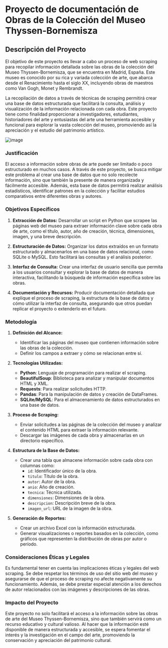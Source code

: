 # Proyecto de documentación de Obras de la Colección del Museo Thyssen-Bornemisza

## Descripción del Proyecto

El objetivo de este proyecto es llevar a cabo un proceso de web scraping para recopilar información detallada sobre las obras de la colección del Museo Thyssen-Bornemisza, que se encuentra en Madrid, España. Este museo es conocido por su rica y variada colección de arte, que abarca desde el Renacimiento hasta el siglo XX, incluyendo obras de maestros como Van Gogh, Monet y Rembrandt.

La recopilación de datos a través de técnicas de scraping permitirá crear una base de datos estructurada que facilitará la consulta, análisis y visualización de la información relacionada con cada obra. Este proyecto tiene como finalidad proporcionar a investigadores, estudiantes, historiadores del arte y entusiastas del arte una herramienta accesible y funcional para explorar la vasta colección del museo, promoviendo así la apreciación y el estudio del patrimonio artístico.


![image](https://github.com/user-attachments/assets/54d90901-4765-452d-8c16-024e8910109c)

### Justificación

El acceso a información sobre obras de arte puede ser limitado o poco estructurado en muchos casos. A través de este proyecto, se busca mitigar este problema al crear una base de datos que no solo recolecte información, sino que también la presente de manera organizada y fácilmente accesible. Además, esta base de datos permitirá realizar análisis estadísticos, identificar patrones en la colección y facilitar estudios comparativos entre diferentes obras y autores.

### Objetivos Específicos

1. **Extracción de Datos:** Desarrollar un script en Python que scrapee las páginas web del museo para extraer información clave sobre cada obra de arte, como el título, autor, año de creación, técnica, dimensiones, imagen, y una breve descripción.
   
2. **Estructuración de Datos:** Organizar los datos extraídos en un formato estructurado y almacenarlos en una base de datos relacional, como SQLite o MySQL. Esto facilitará las consultas y el análisis posterior.

3. **Interfaz de Consulta:** Crear una interfaz de usuario sencilla que permita a los usuarios consultar y explorar la base de datos de manera interactiva, facilitando la búsqueda de información específica sobre las obras.

4. **Documentación y Recursos:** Producir documentación detallada que explique el proceso de scraping, la estructura de la base de datos y cómo utilizar la interfaz de consulta, asegurando que otros puedan replicar el proyecto o extenderlo en el futuro.

### Metodología

1. **Definición del Alcance:**
   - Identificar las páginas del museo que contienen información sobre las obras de la colección.
   - Definir los campos a extraer y cómo se relacionan entre sí.

2. **Tecnologías Utilizadas:**
   - **Python**: Lenguaje de programación para realizar el scraping.
   - **BeautifulSoup**: Biblioteca para analizar y manipular documentos HTML y XML.
   - **Requests**: Para realizar solicitudes HTTP.
   - **Pandas**: Para la manipulación de datos y creación de DataFrames.
   - **SQLite/MySQL**: Para el almacenamiento de datos estructurados en una base de datos.

3. **Proceso de Scraping:**
   - Enviar solicitudes a las páginas de la colección del museo y analizar el contenido HTML para extraer la información relevante.
   - Descargar las imágenes de cada obra y almacenarlas en un directorio específico.

4. **Estructura de la Base de Datos:**
   - Crear una tabla que almacene información sobre cada obra con columnas como:
     - `id`: Identificador único de la obra.
     - `titulo`: Título de la obra.
     - `autor`: Autor de la obra.
     - `anio`: Año de creación.
     - `tecnica`: Técnica utilizada.
     - `dimensiones`: Dimensiones de la obra.
     - `descripcion`: Descripción breve de la obra.
     - `imagen_url`: URL de la imagen de la obra.

5. **Generación de Reportes:**
   - Crear un archivo Excel con la información estructurada.
   - Generar visualizaciones o reportes basados en la colección, como gráficos que representen la distribución de obras por autor o período.

### Consideraciones Éticas y Legales

Es fundamental tener en cuenta las implicaciones éticas y legales del web scraping. Se debe respetar los términos de uso del sitio web del museo y asegurarse de que el proceso de scraping no afecte negativamente su funcionamiento. Además, se debe prestar especial atención a los derechos de autor relacionados con las imágenes y descripciones de las obras.

### Impacto del Proyecto

Este proyecto no solo facilitará el acceso a la información sobre las obras de arte del Museo Thyssen-Bornemisza, sino que también servirá como un recurso educativo y cultural valioso. Al hacer que la información esté disponible de manera estructurada y accesible, se espera fomentar el interés y la investigación en el campo del arte, promoviendo la conservación y apreciación del patrimonio cultural.
